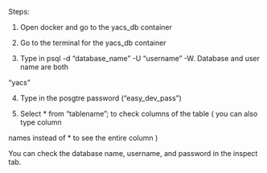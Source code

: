 ﻿Steps:

1. Open docker and go to the yacs_db container

2. Go to the terminal for the yacs_db container

3. Type in psql -d “database_name” -U “username” -W. Database and user name are both

“yacs”

4. Type in the posgtre password (“easy_dev_pass”)

5. Select * from “tablename”; to check columns of the table ( you can also type column

names instead of * to see the entire column )

You can check the database name, username, and password in the inspect tab.



